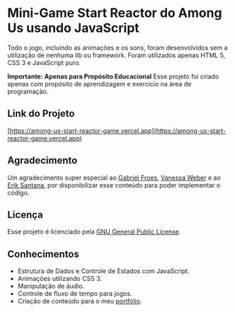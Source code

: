 # Mini-Game Start Reactor do Among Us usando JavaScript

Todo o jogo, incluindo as animações e os sons, foram desenvolvidos sem a utilização de nenhuma lib ou framework. Foram utilizados apenas HTML 5, CSS 3 e JavaScript puro.

**Importante: Apenas para Propósito Educacional**
Esse projeto foi criado apenas com propósito de aprendizagem e exercicio na área de programação.

## Link do Projeto

[https://among-us-start-reactor-game.vercel.app](https://among-us-start-reactor-game.vercel.app)

## Agradecimento

Um agradecimento super especial ao [Gabriel Froes](https://github.com/gabrielfroes), [Vanessa Weber](https://github.com/vweberfroes) e ao [Erik Santana](https://github.com/imerik1/), por disponibilizar esse conteúdo para poder implementar o código.


## Licença

Esse projeto é licenciado pela [GNU General Public License](https://opensource.org/licenses/GPL-3.0).

## Conhecimentos

* Estrutura de Dados e Controle de Estados com JavaScript.
* Animações utilizando CSS 3.
* Manipulação de áudio.
* Controle de fluxo de tempo para jogos.
* Criação de conteúdo para o meu [portfólio](https://github.com/victorhenriqu3).
